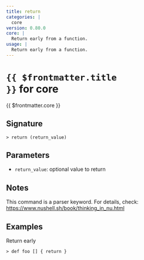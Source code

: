 ```yaml
---
title: return
categories: |
  core
version: 0.80.0
core: |
  Return early from a function.
usage: |
  Return early from a function.
---
```


# <code>{{ $frontmatter.title }}</code> for core

<div class='command-title'>{{ $frontmatter.core }}</div>

## Signature

```> return (return_value)```

## Parameters

 -  `return_value`: optional value to return

## Notes
This command is a parser keyword. For details, check:
  https://www.nushell.sh/book/thinking_in_nu.html
## Examples

Return early
```shell
> def foo [] { return }

```

